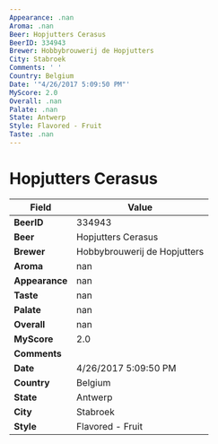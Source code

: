 ```yaml
---
Appearance: .nan
Aroma: .nan
Beer: Hopjutters Cerasus
BeerID: 334943
Brewer: Hobbybrouwerij de Hopjutters
City: Stabroek
Comments: ' '
Country: Belgium
Date: '"4/26/2017 5:09:50 PM"'
MyScore: 2.0
Overall: .nan
Palate: .nan
State: Antwerp
Style: Flavored - Fruit
Taste: .nan
---
```


# Hopjutters Cerasus

| Field         | Value |
|---------------|-------|
| **BeerID** | 334943 |
| **Beer** | Hopjutters Cerasus |
| **Brewer** | Hobbybrouwerij de Hopjutters |
| **Aroma** | nan |
| **Appearance** | nan |
| **Taste** | nan |
| **Palate** | nan |
| **Overall** | nan |
| **MyScore** | 2.0 |
| **Comments** |   |
| **Date** | 4/26/2017 5:09:50 PM |
| **Country** | Belgium |
| **State** | Antwerp |
| **City** | Stabroek |
| **Style** | Flavored - Fruit |
